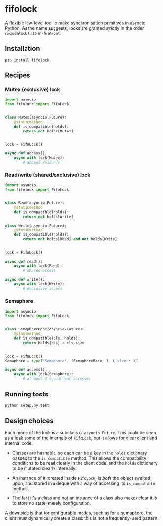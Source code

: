 # fifolock

A flexible low-level tool to make synchronisation primitives in asyncio Python. As the name suggests, locks are granted strictly in the order requested: first-in-first-out.


## Installation

```bash
pip install fifolock
```


## Recipes

### Mutex (exclusive) lock

```python
import asyncio
from fifolock import FifoLock


class Mutex(asyncio.Future):
    @staticmethod
    def is_compatible(holds):
        return not holds[Mutex]


lock = FifoLock()

async def access():
    async with lock(Mutex):
        # access resource
```

### Read/write (shared/exclusive) lock

```python
import asyncio
from fifolock import FifoLock


class Read(asyncio.Future):
    @staticmethod
    def is_compatible(holds):
        return not holds[Write]

class Write(asyncio.Future):
    @staticmethod
    def is_compatible(holds):
        return not holds[Read] and not holds[Write]


lock = FifoLock()

async def read():
    async with lock(Read):
        # shared access

async def write():
    async with lock(Write):
        # exclusive access
```

### Semaphore

```python
import asyncio
from fifolock import FifoLock


class SemaphoreBase(asyncio.Future):
    @classmethod
    def is_compatible(cls, holds):
        return holds[cls] < cls.size


lock = FifoLock()
Semaphore = type('Semaphore', (SemaphoreBase, ), {'size': 3})

async def access():
    async with lock(Semaphore):
        # at most 3 concurrent accesses
```


## Running tests

```bash
python setup.py test
```


## Design choices

Each mode of the lock is a subclass of `asyncio.Future`. This could be seen as a leak some of the internals of `FifoLock`, but it allows for clear client and internal code.

- Classes are hashable, so each can be a key in the `holds` dictionary passed to the `is_compatible` method. This allows the compatibility conditions to be read clearly in the client code, and the `holds` dictionary to be mutated clearly internally.

- An instance of it, created inside `FifoLock`, is _both_ the object awaited upon, and stored in a deque with a way of accessing its `is_compatible` method.

- The fact it's a class and not an instance of a class also makes clear it is to store no state, merely configuration.

A downside is that for configurable modes, such as for a semaphore, the client must dynamically create a class: this is not a frequently-used pattern.
